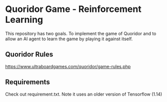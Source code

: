 # Quoridor Game - Reinforcement Learning
This repository has two goals. To implement the game of Quoridor and to allow an AI agent to learn the game by playing it against itself.


## Quoridor Rules
https://www.ultraboardgames.com/quoridor/game-rules.php

## Requirements
Check out requirement.txt. Note it uses an older version of Tensorflow (1.14)